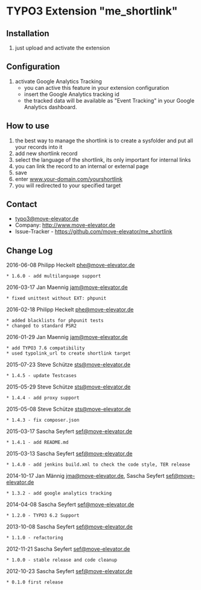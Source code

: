 # TYPO3 Extension "me_shortlink"

## Installation

1. just upload and activate the extension

## Configuration

1.  activate Google Analytics Tracking
	* you can active this feature in your extension configuration
	* insert the Google Analytics tracking id
	* the tracked data will be available as "Event Tracking" in your Google Analytics dashboard.

## How to use

1. the best way to manage the shortlink is to create a sysfolder and put all your records into it
2. add new shortlink record
3. select the language of the shortlink, its only important for internal links
4. you can link the record to an internal or external page
5. save
6. enter www.your-domain.com/yourshortlink
7. you will redirected to your specified target

## Contact
* typo3@move-elevator.de
* Company: http://www.move-elevator.de
* Issue-Tracker - https://github.com/move-elevator/me_shortlink

## Change Log

2016-06-08  Philipp Heckelt <phe@move-elevator.de>

    * 1.6.0 - add multilanguage support

2016-03-17  Jan Maennig <jam@move-elevator.de>

	* fixed unittest without EXT: phpunit

2016-02-18 Philipp Heckelt <phe@move-elevator.de>

    * added blacklists for phpunit tests
    * changed to standard PSR2

2016-01-29  Jan Maennig <jam@move-elevator.de>

	* add TYPO3 7.6 compatibility
	* used typolink_url to create shortlink target

2015-07-23  Steve Schütze <sts@move-elevator.de>

	* 1.4.5 - update Testcases

2015-05-29  Steve Schütze <sts@move-elevator.de>

	* 1.4.4 - add proxy support

2015-05-08  Steve Schütze <sts@move-elevator.de>

	* 1.4.3 - fix composer.json

2015-03-17  Sascha Seyfert <sef@move-elevator.de>

	* 1.4.1 - add README.md

2015-03-13  Sascha Seyfert <sef@move-elevator.de>

	* 1.4.0 - add jenkins build.xml to check the code style, TER release

2014-10-17  Jan Männig <jma@move-elevator.de>, Sascha Seyfert <sef@move-elevator.de>

	* 1.3.2 - add google analytics tracking

2014-04-08  Sascha Seyfert  <sef@move-elevator.de>

	* 1.2.0 - TYPO3 6.2 Support

2013-10-08  Sascha Seyfert <sef@move-elevator.de>

	* 1.1.0 - refactoring

2012-11-21  Sascha Seyfert <sef@move-elevator.de>

	* 1.0.0 - stable release and code cleanup

2012-10-23  Sascha Seyfert <sef@move-elevator.de>

	* 0.1.0 first release
